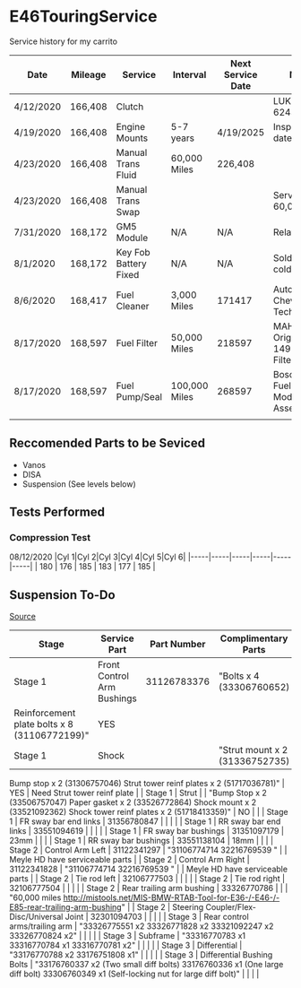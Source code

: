 # E46TouringService

Service history for my carrito

|	Date	|	Mileage	|	Service	|	Interval	|	Next Service Date	|	Notes	|	Receipt	|	Cost	|
|	----	|	----	|	----	|	----	|	----	|	----	|	----	|	----	|
|	4/12/2020	|	166,408	|	Clutch	|		|		|	LUK Kit 6243659000	|	FCP #R992962563	|	$154.58	|
|	4/19/2020	|	166,408	|	Engine Mounts	|	5-7 years	|	4/19/2025	|	Inspect on date	|	FCP #R347085845	|	$77.08	|
|	4/23/2020	|	166,408	|	Manual Trans Fluid	|	60,000 Miles	|	226,408	|		|		|	$450.00	|
|	4/23/2020	|	166,408	|	Manual Trans Swap	|		|		|	Service oil 60,000 miles	|		|	$450.00	|
|	7/31/2020	|	168,172	|	GM5 Module	|	N/A	|	N/A	|	Relay issues	|		|	 $120.00 	|
|	8/1/2020	|	168,172	|	Key Fob Battery Fixed	|	N/A	|	N/A	|	Soldered cold joint	|		|	 $-   	|
|	8/6/2020	|	168,417	|	Fuel Cleaner	|	3,000 Miles	|	171417	|	AutoZone Chevron Techron	|		|	 $14.99 	|
|	8/17/2020	|	168,597	|	Fuel Filter	|	50,000 Miles	|	218597	|	MAHLE Original KL 149 Fuel Filter 	|		|	 $60.59 	|
|	8/17/2020	|	168,597	|	Fuel Pump/Seal	|	100,000 Miles	|	268597	|	Bosch 67896 Fuel Pump Module Assembly	|		|	 $142.38 	|
|		|		|		|		|		|		|		|		|

## Reccomended Parts to be Seviced
- Vanos
- DISA
- Suspension (See levels below)

## Tests Performed

### Compression Test

08/12/2020 
|Cyl 1|Cyl 2|Cyl 3|Cyl 4|Cyl 5|Cyl 6|
|-----|-----|-----|-----|-----|-----|
| 180 | 176 | 185 | 183 | 177 | 185 |


## Suspension To-Do
[Source](https://www.e46fanatics.com/threads/suspension-refresh-guide-information-w-complete-parts-list.932561///)

|	Stage	|	Service Part	|	Part Number	|	Complimentary Parts	|	Completed	|	Notes	|
|	----	|	----	|	----	|	----	|	----	|	----	|
|	Stage 1	|	Front Control Arm Bushings	|	31126783376	|	"Bolts x 4 (33306760652)
Reinforcement plate bolts x 8 (31106772199)"	|	YES	|		|
|	Stage 1	|	Shock	|		|	"Strut mount x 2 (31336752735)
Bump stop x 2 (31306757046)
Strut tower reinf plates x 2 (51717036781)"	|	YES	|	Need Strut tower reinf plate	|
|	Stage 1	|	Strut	|		|	"Bump Stop x 2 (33506757047)
Paper gasket x 2 (33526772864)
Shock mount x 2 (33521092362)
Shock tower reinf plates x 2 (51718413359)"	|	NO	|		|
|	Stage 1	|	FR sway bar end links	|	31356780847	|		|		|		|
|	Stage 1	|	RR sway bar end links	|	33551094619	|		|		|		|
|	Stage 1	|	FR sway bar bushings	|	31351097179	|	23mm	|		|		|
|	Stage 1	|	RR sway bar bushings	|	33551138104	|	18mm	|		|		|
|	Stage 2	|	Control Arm Left	|	31122341297	|	"31106774714
32216769539 "	|		|	Meyle HD have serviceable parts	|
|	Stage 2	|	Control Arm Right	|	31122341828	|	"31106774714
32216769539 "	|		|	Meyle HD have serviceable parts	|
|	Stage 2	|	Tie rod left	|	32106777503	|		|		|		|
|	Stage 2	|	Tie rod right	|	32106777504	|		|		|		|
|	Stage 2	|	Rear trailing arm bushing	|	33326770786	|		|		|	"60,000 miles
http://mistools.net/MIS-BMW-RTAB-Tool-for-E36-/-E46-/-E85-rear-trailing-arm-bushing"	|
|	Stage 2	|	Steering Coupler/Flex-Disc/Universal Joint 	|	32301094703	|		|		|		|
|	Stage 3	|	Rear control arms/trailing arm 	|	"33326775551 x2
33326771828 x2
33321092247 x2
33326770824 x2"	|		|		|		|
|	Stage 3	|	Subframe	|	"33316770783 x1
33316770784 x1
33316770781 x2"	|		|		|		|
|	Stage 3	|	Differential	|	"33176770788 x2
33176751808 x1"	|		|		|		|
|	Stage 3	|	Differential Bushing Bolts	|	"33176760337 x2 (Two small diff bolts)
33176760336 x1 (One large diff bolt)
33306760349 x1 (Self-locking nut for large diff bolt)"	|		|		|		|
